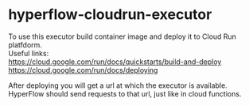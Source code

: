 # hyperflow-cloudrun-executor

To use this executor build container image and deploy it to Cloud Run platfdorm.  
Useful links:  
https://cloud.google.com/run/docs/quickstarts/build-and-deploy  
https://cloud.google.com/run/docs/deploying

After deploying you will get a url at which the executor is available. 
HyperFlow should send requests to that url, just like in cloud functions.
